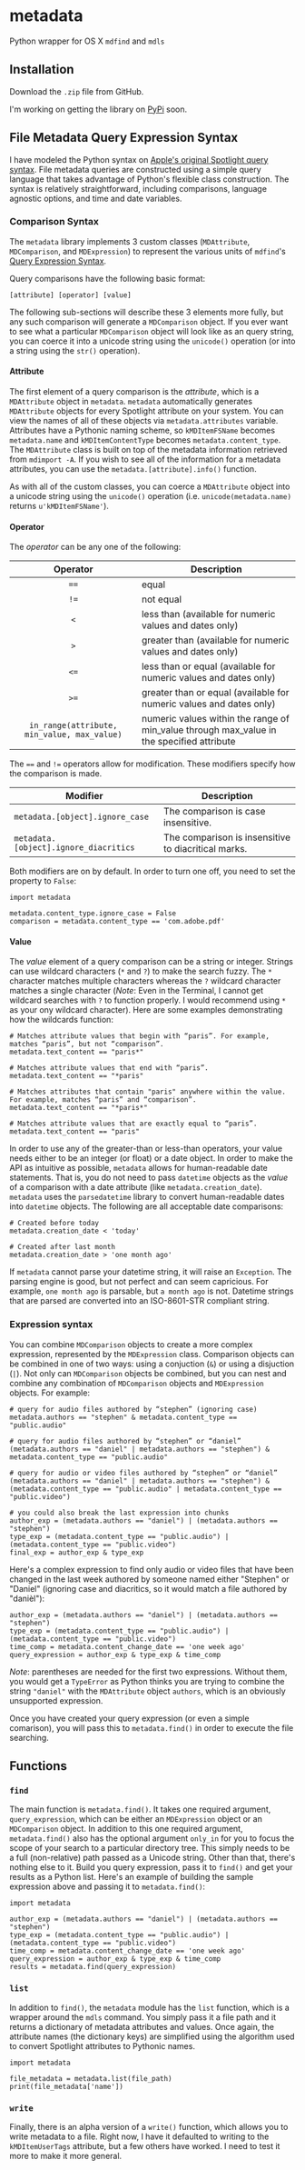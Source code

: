 metadata
========

Python wrapper for OS X `mdfind` and `mdls`

## Installation

Download the `.zip` file from GitHub.

I'm working on getting the library on [PyPi](https://pypi.python.org/pypi) soon.

## File Metadata Query Expression Syntax

I have modeled the Python syntax on [Apple's original Spotlight query syntax](https://developer.apple.com/library/mac/documentation/Carbon/Conceptual/SpotlightQuery/Concepts/QueryFormat.html). File metadata queries are constructed using a simple query language that takes advantage of Python's flexible class construction. The syntax is relatively straightforward, including comparisons, language agnostic options, and time and date variables.

### Comparison Syntax

The `metadata` library implements 3 custom classes (`MDAttribute`, `MDComparison`, and `MDExpression`) to represent the various units of `mdfind`'s [Query Expression Syntax](https://developer.apple.com/library/mac/documentation/Carbon/Conceptual/SpotlightQuery/Concepts/QueryFormat.html). 

Query comparisons have the following basic format:
```
[attribute] [operator] [value]
```

The following sub-sections will describe these 3 elements more fully, but any such comparison will generate a `MDComparison` object. If you ever want to see what a particular `MDComparison` object will look like as an query string, you can coerce it into a unicode string using the `unicode()` operation (or into a string using the `str()` operation). 

#### Attribute

The first element of a query comparison is the *attribute*, which is a `MDAttribute` object in `metadata`. `metadata` automatically generates `MDAttribute` objects for every Spotlight attribute on your system. You can view the names of all of these objects via `metadata.attributes` variable. Attributes have a Pythonic naming scheme, so `kMDItemFSName` becomes `metadata.name` and `kMDItemContentType` becomes `metadata.content_type`. The `MDAttribute` class is built on top of the metadata information retrieved from `mdimport -A`. If you wish to see all of the information for a metadata attributes, you can use the `metadata.[attribute].info()` function.

As with all of the custom classes, you can coerce a `MDAttribute` object into a unicode string using the `unicode()` operation (i.e. `unicode(metadata.name)` returns `u'kMDItemFSName'`).

#### Operator

The *operator* can be any one of the following:

| Operator                                      | Description                                                                                   |
| :-------------------------------------------: | --------------------------------------------------------------------------------------------- |
| `==`                                          | equal                                                                                         |
| `!=`                                          | not equal                                                                                     |
| `<`                                           | less than (available for numeric values and dates only)                                       |
| `>`                                           | greater than (available for numeric values and dates only)                                    |
| `<=`                                          | less than or equal (available for numeric values and dates only)                              |
| `>=`                                          | greater than or equal (available for numeric values and dates only)                           |
| `in_range(attribute, min_value, max_value)`   | numeric values within the range of min_value through max_value in the specified attribute     |

The `==` and `!=` operators allow for modification. These modifiers specify how the comparison is made.

|                     Modifier                     |                     Description                     |
|--------------------------------------------------|-----------------------------------------------------|
| `metadata.[object].ignore_case`       | The comparison is case insensitive.                 |
| `metadata.[object].ignore_diacritics` | The comparison is insensitive to diacritical marks. |

Both modifiers are on by default. In order to turn one off, you need to set the property to `False`:
```
import metadata

metadata.content_type.ignore_case = False
comparison = metadata.content_type == 'com.adobe.pdf'
```

#### Value

The *value* element of a query comparison can be a string or integer. Strings can use wildcard characters (`*` and `?`) to make the search fuzzy. The `*` character matches multiple characters whereas the `?` wildcard character matches a single character (*Note*: Even in the Terminal, I cannot get wildcard searches with `?` to function properly. I would recommend using `*` as your ony wildcard character). Here are some examples demonstrating how the wildcards function:
```
# Matches attribute values that begin with “paris”. For example, matches “paris”, but not “comparison”.
metadata.text_content == "paris*"

# Matches attribute values that end with “paris”.
metadata.text_content == "*paris"

# Matches attributes that contain "paris" anywhere within the value. For example, matches “paris” and “comparison”.
metadata.text_content == "*paris*"

# Matches attribute values that are exactly equal to “paris”.
metadata.text_content == "paris"
```

In order to use any of the greater-than or less-than operators, your value needs either to be an integer (or float) or a date object. In order to make the API as intuitive as possible, `metadata` allows for human-readable date statements. That is, you do not need to pass `datetime` objects as the *value* of a comparison with a date attribute (like `metadata.creation_date`). `metadata` uses the `parsedatetime` library to convert human-readable dates into `datetime` objects. The following are all acceptable date comparisons:
```
# Created before today
metadata.creation_date < 'today'

# Created after last month
metadata.creation_date > 'one month ago'
```
If `metadata` cannot parse your datetime string, it will raise an `Exception`. The parsing engine is good, but not perfect and can seem capricious. For example, `one month ago` is parsable, but `a month ago` is not. Datetime strings that are parsed are converted into an ISO-8601-STR compliant string.


### Expression syntax

You can combine `MDComparison` objects to create a more complex expression, represented by the `MDExpression` class. Comparison objects can be combined in one of two ways: using a conjuction (`&`) or using a disjuction (`|`). Not only can `MDComparison` objects be combined, but you can nest and combine any combination of `MDComparison` objects and `MDExpression` objects. For example:
```
# query for audio files authored by “stephen” (ignoring case)
metadata.authors == "stephen" & metadata.content_type == "public.audio"

# query for audio files authored by “stephen” or “daniel”
(metadata.authors == "daniel" | metadata.authors == "stephen") & metadata.content_type == "public.audio"

# query for audio or video files authored by “stephen” or “daniel”
(metadata.authors == "daniel" | metadata.authors == "stephen") & (metadata.content_type == "public.audio" | metadata.content_type == "public.video")

# you could also break the last expression into chunks
author_exp = (metadata.authors == "daniel") | (metadata.authors == "stephen")
type_exp = (metadata.content_type == "public.audio") | (metadata.content_type == "public.video")
final_exp = author_exp & type_exp
```

Here's a complex expression to find only audio or video files that have been changed in the last week authored by someone named either "Stephen" or "Daniel" (ignoring case and diacritics, so it would match a file authored by "danièl"):
```
author_exp = (metadata.authors == "daniel") | (metadata.authors == "stephen")
type_exp = (metadata.content_type == "public.audio") | (metadata.content_type == "public.video")
time_comp = metadata.content_change_date == 'one week ago'
query_expression = author_exp & type_exp & time_comp
```
*Note*: parentheses are needed for the first two expressions. Without them, you would get a `TypeError` as Python thinks you are trying to combine the string `"daniel"` with the `MDAttribute` object `authors`, which is an obviously unsupported expression.

Once you have created your query expression (or even a simple comarison), you will pass this to `metadata.find()` in order to execute the file searching.

## Functions

### `find`

The main function is `metadata.find()`. It takes one required argument, `query_expression`, which can be either an `MDExpression` object or an `MDComparison` object. In addition to this one required argument, `metadata.find()` also has the optional argument `only_in` for you to focus the scope of your search to a particular directory tree. This simply needs to be a full (non-relative) path passed as a Unicode string. Other than that, there's nothing else to it. Build you query expression, pass it to `find()` and get your results as a Python list. Here's an example of building the sample expression above and passing it to `metadata.find()`:
```
import metadata

author_exp = (metadata.authors == "daniel") | (metadata.authors == "stephen")
type_exp = (metadata.content_type == "public.audio") | (metadata.content_type == "public.video")
time_comp = metadata.content_change_date == 'one week ago'
query_expression = author_exp & type_exp & time_comp
results = metadata.find(query_expression)
``` 

### `list`

In addition to `find()`, the `metadata` module has the `list` function, which is a wrapper around the `mdls` command. You simply pass it a file path and it returns a dictionary of metadata attributes and values. Once again, the attribute names (the dictionary keys) are simplified using the algorithm used to convert Spotlight attributes to Pythonic names. 
```
import metadata

file_metadata = metadata.list(file_path)
print(file_metadata['name'])
```

### `write`

Finally, there is an alpha version of a `write()` function, which allows you to write metadata to a file. Right now, I have it defaulted to writing to the `kMDItemUserTags` attribute, but a few others have worked. I need to test it more to make it more general. 
